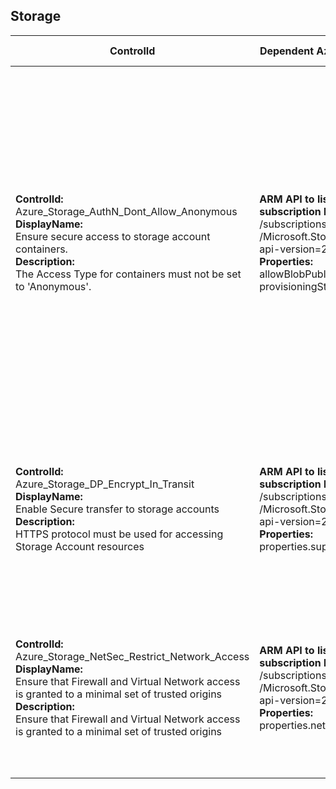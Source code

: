 ## Storage

| ControlId | Dependent Azure API(s) and Properties | Control spec-let |
|-----------|-------------------------------------|------------------|
| <b>ControlId:</b><br>Azure_Storage_AuthN_Dont_Allow_Anonymous<br><b>DisplayName:</b><br>Ensure secure access to storage account containers.<br><b>Description: </b><br>The Access Type for containers must not be set to 'Anonymous'. | <b>ARM API to list Storage Account at subscription level: </b><br>/subscriptions/{subscriptionId}/providers<br>/Microsoft.Storage/storageAccounts?<br>api-version=2019-06-01 <br><b>Properties:</b><br>allowBlobPublicAccess, provisioningState, kind | <b>Passed: </b><br>Storage does not have any container with public access.<br><b>Failed: </b><br>Storage has at least one container with public access or provisioning state for storage is not 'Succeeded'.<br><b>Verify: </b><br>Not able to fetch container details for storage.<br><b>NotApplicable: </b><br>Storage is of type FileStorage.(Kind FileStorage does not support containers). |
| <b>ControlId:</b><br>Azure_Storage_DP_Encrypt_In_Transit<br><b>DisplayName:</b><br>Enable Secure transfer to storage accounts<br><b>Description: </b><br> HTTPS protocol must be used for accessing Storage Account resources | <b> ARM API to list Storage Account at subscription level: </b><br>/subscriptions/{subscriptionId}/providers<br>/Microsoft.Storage/storageAccounts?<br> api-version=2019-06-01 <br><b>Properties:</b><br> properties.supportsHttpsTrafficOnly | <b>Passed: </b><br>Storage supports encryption in transit using HTTPS protocol.<br><b>Failed: </b><br>Storage does not support encryption in transit using HTTPS protocol. |
| <b>ControlId:</b><br>Azure_Storage_NetSec_Restrict_Network_Access<br><b>DisplayName:</b><br>Ensure that Firewall and Virtual Network access is granted to a minimal set of trusted origins<br><b>Description: </b><br> Ensure that Firewall and Virtual Network access is granted to a minimal set of trusted origins | <b> ARM API to list Storage Account at subscription level: </b><br>/subscriptions/{subscriptionId}/providers<br>/Microsoft.Storage/storageAccounts?<br> api-version=2019-06-01 <br><b>Properties:</b><br> properties.networkAcls.defaultAction | <b>Passed: </b><br>Firewall and Virtual Network restrictions are defined for the storage.<br><b>Failed: </b><br>No Firewall and Virtual Network restrictions are defined for the storage. |